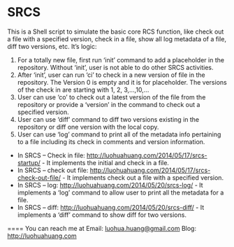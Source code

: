 SRCS
====

This is a Shell script to simulate the basic core RCS function, like check out a file with a specified version, check in a file, show all log metadata of a file, diff two versions, etc.
It’s logic:
1. For a totally new file, first run ‘init’ command to add a placeholder in the repository. Without ‘init’, user is not able to do other SRCS activities.
2. After ‘init’, user can run ‘ci’ to check in a new version of file in the repository. The Version 0 is empty and it is for placeholder. The versions of the check in are starting with 1, 2, 3,…,10,…
3. User can use ‘co’ to check out a latest version of the file from the repository or provide a ‘version’ in the command to check out a specified version.
4. User can use ‘diff’ command to diff two versions existing in the repository or diff one version with the local copy.
5. User can use ‘log’ command to print all of the metadata info pertaining to a file including its check in comments and version information.

* In SRCS – Check in file: http://luohuahuang.com/2014/05/17/srcs-startup/ - It implements the initial and check in a file.
* In SRCS – check out file: http://luohuahuang.com/2014/05/17/srcs-check-out-file/ - It implements check out a file with a specified version.
* In SRCS – log: http://luohuahuang.com/2014/05/20/srcs-log/ - It implements a ‘log’ command to allow user to print all the metadata for a file.
* In SRCS – diff: http://luohuahuang.com/2014/05/20/srcs-diff/ - It implements a ‘diff’ command to show diff for two versions.

====
You can reach me at
Email: luohua.huang@gmail.com
Blog: http://luohuahuang.com 
